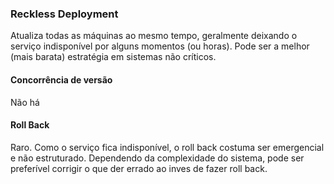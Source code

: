 ### Reckless Deployment

Atualiza todas as máquinas ao mesmo tempo, geralmente deixando o serviço indisponível por alguns momentos (ou horas).
Pode ser a melhor (mais barata) estratégia em sistemas não críticos.

#### Concorrência de versão
Não há
    
#### Roll Back

Raro. Como o serviço fica indisponível, o roll back costuma ser emergencial e não estruturado.
Dependendo da complexidade do sistema, pode ser preferível corrigir o que der errado ao inves de fazer roll back.


    
 
